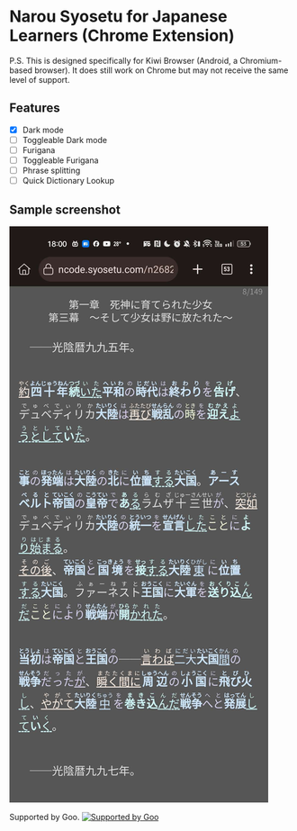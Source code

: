 # Narou Syosetu for Japanese Learners (Chrome Extension)

P.S. This is designed specifically for Kiwi Browser (Android, a Chromium-based browser). It does still work on Chrome but may not receive the same level of support.

## Features

- [x] Dark mode
- [ ] Toggleable Dark mode
- [ ] Furigana
- [ ] Toggleable Furigana
- [ ] Phrase splitting
- [ ] Quick Dictionary Lookup

## Sample screenshot

![Sample screenshot, shot on Kiwi Browser Android](https://raw.githubusercontent.com/SayakoHazuki/narou-syosetu-chrome-ext/main/sample/sample_android.jpg)

Supported by Goo.
[![Supported by Goo](https://u.xgoo.jp/img/sgoo.png)](http://www.goo.ne.jp/)
